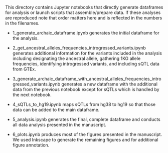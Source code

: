 This directory contains Jupyter notebooks that directly generate dataframes for analysis or launch scripts that assemble/prepare data. If these analyses are reproduced note that order matters here and is reflected in the numbers in the filenames. 

- 1_generate_archaic_dataframe.ipynb generates the initial dataframe for the analysis.

- 2_get_ancestral_alleles_frequencies_introgressed_variants.ipynb generates additional information for the variants included in the analysis including designating the ancestral allele, gathering 1KG allele frequencies, identifying introgressed variants, and including sQTL data from GTEx.

- 3_generate_archaic_dataframe_with_ancestral_alleles_frequencies_introgressed_variants.ipynb generates a new dataframe with the additional data from the previous notebook except for sQTLs which is handled by the next notebook.

- 4_sQTLs_to_hg19.ipynb maps sQTLs from hg38 to hg19 so that those data can be added to the main dataframe.

- 5_analysis.ipynb generates the final, complete dataframe and conducts all data analysis presented in the manuscript.

- 6_plots.ipynb produces most of the figures presented in the manuscript. We used Inkscape to generate the remaining figures and for additional figure annotation.
